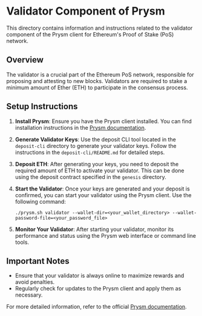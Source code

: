 # Validator Component of Prysm

This directory contains information and instructions related to the validator component of the Prysm client for Ethereum's Proof of Stake (PoS) network.

## Overview

The validator is a crucial part of the Ethereum PoS network, responsible for proposing and attesting to new blocks. Validators are required to stake a minimum amount of Ether (ETH) to participate in the consensus process.

## Setup Instructions

1. **Install Prysm**: Ensure you have the Prysm client installed. You can find installation instructions in the [Prysm documentation](https://docs.prylabs.network/docs/install-prysm).

2. **Generate Validator Keys**: Use the deposit CLI tool located in the `deposit-cli` directory to generate your validator keys. Follow the instructions in the `deposit-cli/README.md` for detailed steps.

3. **Deposit ETH**: After generating your keys, you need to deposit the required amount of ETH to activate your validator. This can be done using the deposit contract specified in the `genesis` directory.

4. **Start the Validator**: Once your keys are generated and your deposit is confirmed, you can start your validator using the Prysm client. Use the following command:
   ```
   ./prysm.sh validator --wallet-dir=<your_wallet_directory> --wallet-password-file=<your_password_file>
   ```

5. **Monitor Your Validator**: After starting your validator, monitor its performance and status using the Prysm web interface or command line tools.

## Important Notes

- Ensure that your validator is always online to maximize rewards and avoid penalties.
- Regularly check for updates to the Prysm client and apply them as necessary.

For more detailed information, refer to the official [Prysm documentation](https://docs.prylabs.network/docs/validator).